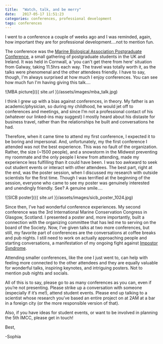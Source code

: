 ```yaml
---
title:  "Watch, talk, and be merry"
date:   2017-05-17 11:51:23
categories: conferences, professional development
tags: conferences
---
```


I went to a conference a couple of weeks ago and I was reminded, again, how important they are for professional development....not to mention fun. 

The conference was the [Marine Biological Association Postgraduate Conference][MBA], a small gathering of postgraduate students in the UK and Ireland. It was held in Cornwall, a 'you can't get there from here' situation from Galway, taking 11.5hrs each way. The travel was totally worth it, as the talks were phenomenal and the other attendees friendly. I have to say, though, I'm always surprised at how much I enjoy conferences. You can see how much fun I'm having giving this talk....

![MBA picture]({{ site.url }}/assets/images/mba_talk.jpg)

I think I grew up with a bias against conferences, in theory. My father is an academic/physician, so during my childhood, he would jet off to conferences and meetings, and since I’m not a professional contact of his (whatever our linked-ins may suggest) I mostly heard about his distaste for business travel, rather than the relationships he built and conversations he had. 

Therefore, when it came time to attend my first conference, I expected it to be boring and impersonal. And, unfortunately, my the first conference I attended was not the best experience. This was no fault of the organization. Rather, the size (~1500 people), and a snowstorm in the Midwest preventing my roommate and the only people I knew from attending, made my experience less fulfilling than it could have been. I was too awkward to seek out student events or interact with other attendees. The best part, right at the end, was the poster session, when I discussed my research with outside scientists for the first time. Though I was terrified at the beginning of the session, everyone who came to see my poster was genuinely interested and unendingly friendly. See? A genuine smile....

![SICB poster]({{ site.url }}/assets/images/sicb_poster_1024.jpg)

Since then, I’ve had wonderful conference experiences. My second conference was the 3rd International Marine Conservation Congress in Glasgow, Scotland. I presented a poster and, more importantly, built a connection with the organizing committee that has led me to serving on the board of the Society. Now, I’ve given talks at two more conferences, but still, my favorite part of conferences are the conversations at coffee breaks and pub nights. I still need to work on actually approaching people and starting conversations, a manifestation of my ongoing fight against [Impostor Syndrome][IS]. 

Attending smaller conferences, like the one I just went to, can help with feeling more connected to the other attendees and they are equally valuable for wonderful talks, inspiring keynotes, and intriguing posters. Not to mention pub nights and socials.

All of this is to say, please go to as many conferences as you can, even if you’re not presenting. Please strike up a conversation with someone (especially if it’s me!), attend student events. Please end up talking to a scientist whose research you’ve based an entire project on at 2AM at a bar in a foreign city (or the more responsible version of that).


Also, if you have ideas for student events, or want to be involved in planning the 5th IMCC, please get in touch!

Best,

-Sophia

[IS]: http://www.chronicle.com/article/Impostor-Syndrome-Is/238418  
[MBA]: http://www.mba.ac.uk/events#b14


